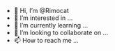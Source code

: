 - 👋 Hi, I’m @Rimocat
- 👀 I’m interested in ...
- 🌱 I’m currently learning ...
- 💞️ I’m looking to collaborate on ...
- 📫 How to reach me ...

<!---
Rimocat/Rimocat is a ✨ special ✨ repository because its `README.md` (this file) appears on your GitHub profile.
You can click the Preview link to take a look at your changes.
--->
